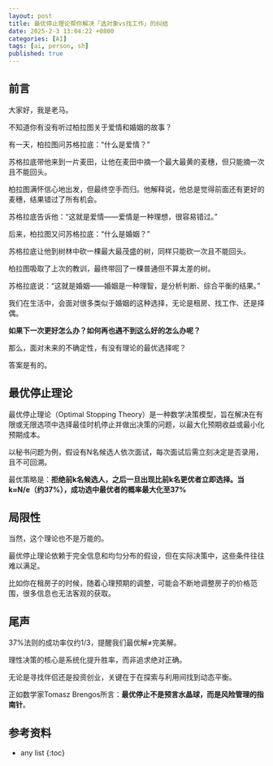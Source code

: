 ```yaml
---
layout: post
title: 最优停止理论帮你解决「选对象vs找工作」的纠结
date: 2025-2-3 13:04:22 +0800
categories: [AI]
tags: [ai, person, sh]
published: true
---
```


## 前言

大家好，我是老马。

不知道你有没有听过柏拉图关于爱情和婚姻的故事？

有一天，柏拉图问苏格拉底：“什么是爱情？”

苏格拉底带他来到一片麦田，让他在麦田中摘一个最大最黄的麦穗，但只能摘一次且不能回头。

柏拉图满怀信心地出发，但最终空手而归。他解释说，他总是觉得前面还有更好的麦穗，结果错过了所有机会。

苏格拉底告诉他：“这就是爱情——爱情是一种理想，很容易错过。”

后来，柏拉图又问苏格拉底：“什么是婚姻？”

苏格拉底让他到树林中砍一棵最大最茂盛的树，同样只能砍一次且不能回头。

柏拉图吸取了上次的教训，最终带回了一棵普通但不算太差的树。

苏格拉底说：“这就是婚姻——婚姻是一种理智，是分析判断、综合平衡的结果。”

我们在生活中，会面对很多类似于婚姻的这种选择，无论是租房、找工作、还是择偶。

**如果下一次更好怎么办？如何再也遇不到这么好的怎么办呢？**

那么，面对未来的不确定性，有没有理论的最优选择呢？

答案是有的。

## 最优停止理论

最优停止理论（Optimal Stopping Theory）是一种数学决策模型，旨在解决在有限或无限选项中选择最佳时机停止并做出决策的问题，以最大化预期收益或最小化预期成本。

以秘书问题为例，假设有N名候选人依次面试，每次面试后需立刻决定是否录用，且不可回溯。

最优策略是：**拒绝前k名候选人，之后一旦出现比前k名更优者立即选择。当k≈N/e（约37%），成功选中最优者的概率最大化至37%**

## 局限性

当然，这个理论也不是万能的。

最优停止理论依赖于完全信息和均匀分布的假设，但在实际决策中，这些条件往往难以满足。

比如你在租房子的时候，随着心理预期的调整，可能会不断地调整房子的价格范围，很多信息也无法客观的获取。

## 尾声

37%法则的成功率仅约1/3，提醒我们最优解≠完美解。

理性决策的核心是系统化提升胜率，而非追求绝对正确。

无论是寻找伴侣还是投资创业，关键在于在探索与利用间找到动态平衡。

正如数学家Tomasz Brengos所言：**最优停止不是预言水晶球，而是风险管理的指南针**。

## 参考资料


* any list
{:toc}